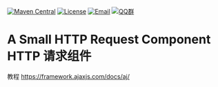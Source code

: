 [![Maven Central](https://img.shields.io/maven-central/v/com.ajaxjs/ajaxjs-framework?label=Latest%20Release)](https://search.maven.org/artifact/com.ajaxjs/ajaxjs-util/1.0.9/jar)
[![License](https://img.shields.io/badge/license-Apache--2.0-green.svg?longCache=true&style=flat)](http://www.apache.org/licenses/LICENSE-2.0.txt)
[![Email](https://img.shields.io/badge/Contact--me-Email-orange.svg)](mailto:frank@ajaxjs.com)
[![QQ群](https://framework.ajaxjs.com/static/qq.svg)](https://shang.qq.com/wpa/qunwpa?idkey=3877893a4ed3a5f0be01e809e7ac120e346102bd550deb6692239bb42de38e22) 


# A Small HTTP Request Component HTTP 请求组件

教程 https://framework.ajaxjs.com/docs/aj/